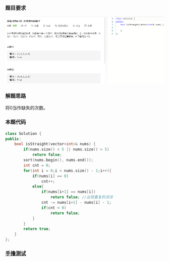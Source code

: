 ### 题目要求

![](pic/offer61.png)

### 解题思路

将0当作缺失的次数。

### 本题代码

```c++
class Solution {
public:
    bool isStraight(vector<int>& nums) {
        if(nums.size() < 5 || nums.size() > 5)
            return false;
        sort(nums.begin(), nums.end());
        int cnt = 0;
        for(int i = 0;i < nums.size() - 1;i++){
            if(nums[i] == 0)
                cnt++;
            else{
                if(nums[i+1] == nums[i])
                    return false; //出现重复的凉凉
                cnt -= nums[i+1] - nums[i] - 1;
                if(cnt < 0)
                    return false;
            }
        }
        return true;
    }
};
```

### [手撸测试](https://leetcode-cn.com/problems/bu-ke-pai-zhong-de-shun-zi-lcof/)  

